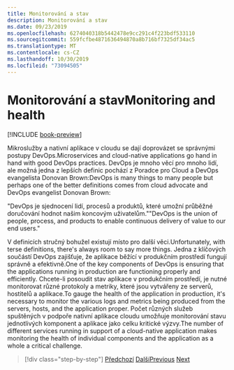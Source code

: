 ```yaml
---
title: Monitorování a stav
description: Monitorování a stav
ms.date: 09/23/2019
ms.openlocfilehash: 6274040318b5442478e9cc291c4f223bdf533110
ms.sourcegitcommit: 559fcfbe4871636494870a8b716bf7325df34ac5
ms.translationtype: MT
ms.contentlocale: cs-CZ
ms.lasthandoff: 10/30/2019
ms.locfileid: "73094505"
---
```

# <a name="monitoring-and-health"></a><span data-ttu-id="d790f-103">Monitorování a stav</span><span class="sxs-lookup"><span data-stu-id="d790f-103">Monitoring and health</span></span>

[!INCLUDE [book-preview](../../../includes/book-preview.md)]

<span data-ttu-id="d790f-104">Mikroslužby a nativní aplikace v cloudu se dají doprovázet se správnými postupy DevOps.</span><span class="sxs-lookup"><span data-stu-id="d790f-104">Microservices and cloud-native applications go hand in hand with good DevOps practices.</span></span> <span data-ttu-id="d790f-105">DevOps je mnoho věcí pro mnoho lidí, ale možná jedna z lepších definic pochází z Poradce pro Cloud a DevOps evangelista Donovan Brown:</span><span class="sxs-lookup"><span data-stu-id="d790f-105">DevOps is many things to many people but perhaps one of the better definitions comes from cloud advocate and DevOps evangelist Donovan Brown:</span></span>

<span data-ttu-id="d790f-106">"DevOps je sjednocení lidí, procesů a produktů, které umožní průběžné doručování hodnot našim koncovým uživatelům."</span><span class="sxs-lookup"><span data-stu-id="d790f-106">"DevOps is the union of people, process, and products to enable continuous delivery of value to our end users."</span></span>

<span data-ttu-id="d790f-107">V definicích stručný bohužel existují místo pro další věci.</span><span class="sxs-lookup"><span data-stu-id="d790f-107">Unfortunately, with terse definitions, there's always room to say more things.</span></span> <span data-ttu-id="d790f-108">Jedna z klíčových součástí DevOps zajišťuje, že aplikace běžící v produkčním prostředí fungují správně a efektivně.</span><span class="sxs-lookup"><span data-stu-id="d790f-108">One of the key components of DevOps is ensuring that the applications running in production are functioning properly and efficiently.</span></span> <span data-ttu-id="d790f-109">Chcete-li posoudit stav aplikace v produkčním prostředí, je nutné monitorovat různé protokoly a metriky, které jsou vytvářeny ze serverů, hostitelů a aplikace.</span><span class="sxs-lookup"><span data-stu-id="d790f-109">To gauge the health of the application in production, it's necessary to monitor the various logs and metrics being produced from the servers, hosts, and the application proper.</span></span> <span data-ttu-id="d790f-110">Počet různých služeb spuštěných v podpoře nativní aplikace cloudu umožňuje monitorování stavu jednotlivých komponent a aplikace jako celku kritické výzvy.</span><span class="sxs-lookup"><span data-stu-id="d790f-110">The number of different services running in support of a cloud-native application makes monitoring the health of individual components and the application as a whole a critical challenge.</span></span>

>[!div class="step-by-step"]
><span data-ttu-id="d790f-111">[Předchozí](resilient-communications.md)
>[Další](observability-patterns.md)</span><span class="sxs-lookup"><span data-stu-id="d790f-111">[Previous](resilient-communications.md)
[Next](observability-patterns.md)</span></span>
